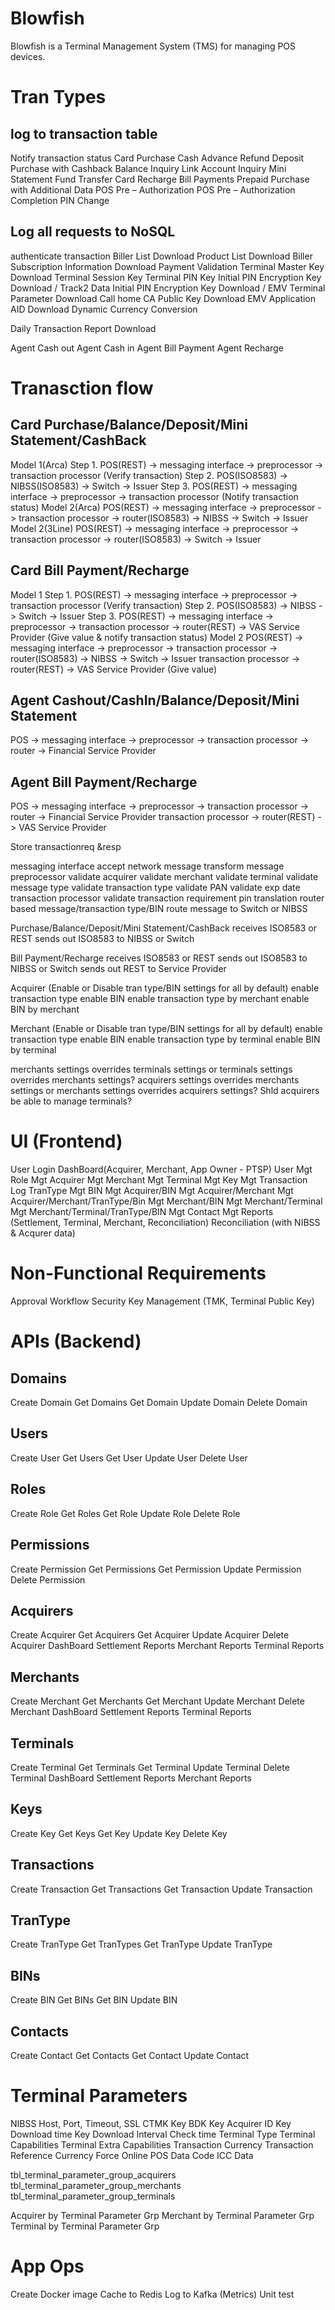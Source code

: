 Blowfish
========
Blowfish is a Terminal Management System (TMS) for managing POS devices.

Tran Types
==========
log to transaction table
------------------------
Notify transaction status
Card Purchase
Cash Advance
Refund
Deposit
Purchase with Cashback
Balance Inquiry
Link Account Inquiry
Mini Statement
Fund Transfer
Card Recharge
Bill Payments
Prepaid
Purchase with Additional Data
POS Pre – Authorization
POS Pre – Authorization Completion
PIN Change


Log all requests to NoSQL
-------------------------
authenticate transaction
Biller List Download
Product List Download
Biller Subscription Information Download
Payment Validation
Terminal Master Key Download
Terminal Session Key
Terminal PIN Key
Initial PIN Encryption Key Download / Track2 Data
Initial PIN Encryption Key Download / EMV
Terminal Parameter Download
Call home
CA Public Key Download
EMV Application AID Download
Dynamic Currency Conversion


Daily Transaction Report Download




Agent Cash out
Agent Cash in
Agent Bill Payment
Agent Recharge



Tranasction flow
================
Card Purchase/Balance/Deposit/Mini Statement/CashBack
-----------------------------------------------------
Model 1(Arca)
    Step 1. POS(REST) -> messaging interface -> preprocessor -> transaction processor (Verify transaction)
    Step 2. POS(ISO8583) -> NIBSS(ISO8583) -> Switch -> Issuer
    Step 3. POS(REST) -> messaging interface -> preprocessor -> transaction processor (Notify transaction status)
Model 2(Arca)
    POS(REST) -> messaging interface -> preprocessor -> transaction processor -> router(ISO8583) -> NIBSS -> Switch -> Issuer
Model 2(3Line)
    POS(REST) -> messaging interface -> preprocessor -> transaction processor -> router(ISO8583) -> Switch -> Issuer


Card Bill Payment/Recharge
--------------------------
Model 1
    Step 1. POS(REST) -> messaging interface -> preprocessor -> transaction processor (Verify transaction)
    Step 2. POS(ISO8583) -> NIBSS -> Switch -> Issuer
    Step 3. POS(REST) -> messaging interface -> preprocessor -> transaction processor -> router(REST) -> VAS Service Provider (Give value & notify transaction status)
Model 2
    POS(REST) -> messaging interface -> preprocessor -> transaction processor -> router(ISO8583) -> NIBSS -> Switch -> Issuer
                                                        transaction processor -> router(REST) -> VAS Service Provider  (Give value)
    
    
    
Agent Cashout/CashIn/Balance/Deposit/Mini Statement
---------------------------------------------------
POS -> messaging interface -> preprocessor -> transaction processor -> router -> Financial Service Provider

Agent Bill Payment/Recharge
---------------------------
POS -> messaging interface -> preprocessor -> transaction processor -> router -> Financial Service Provider
                                              transaction processor -> router(REST) -> VAS Service Provider
                        

    
    
Store transactionreq &resp
    


messaging interface
    accept network message
    transform message
preprocessor
    validate acquirer
    validate merchant
    validate terminal
    validate message type
    validate transaction type
    validate PAN
    validate exp date
transaction processor
    validate transaction requirement
    pin translation
router
    based message/transaction type/BIN route message to Switch or NIBSS


Purchase/Balance/Deposit/Mini Statement/CashBack
    receives ISO8583 or REST
    sends out ISO8583 to NIBSS or Switch

Bill Payment/Recharge
    receives ISO8583 or REST
    sends out ISO8583 to NIBSS or Switch
    sends out REST to Service Provider

    
Acquirer (Enable or Disable tran type/BIN settings for all by default)
    enable transaction type
    enable BIN
    enable transaction type by merchant
    enable BIN by merchant

Merchant (Enable or Disable tran type/BIN settings for all by default)
    enable transaction type
    enable BIN
    enable transaction type by terminal
    enable BIN by terminal






merchants settings overrides terminals settings or terminals settings overrides merchants settings?
acquirers settings overrides merchants settings or merchants settings overrides acquirers settings?
Shld acquirers be able to manage terminals?




UI (Frontend)
=============
User Login
DashBoard(Acquirer, Merchant, App Owner - PTSP)
User Mgt
Role Mgt
Acquirer Mgt
Merchant Mgt
Terminal Mgt
Key Mgt
Transaction Log
TranType Mgt
BIN Mgt
Acquirer/BIN Mgt
Acquirer/Merchant Mgt
Acquirer/Merchant/TranType/Bin Mgt
Merchant/BIN Mgt
Merchant/Terminal Mgt
Merchant/Terminal/TranType/BIN Mgt
Contact Mgt
Reports (Settlement, Terminal, Merchant, Reconciliation)
Reconciliation (with NIBSS & Acqurer data)


Non-Functional Requirements
===========================
Approval Workflow
Security
Key Management (TMK, Terminal Public Key)


APIs (Backend)
=============
Domains
-------
Create Domain
Get Domains
Get Domain
Update Domain
Delete Domain

Users
-----
Create User
Get Users
Get User
Update User
Delete User

Roles
-----
Create Role
Get Roles
Get Role
Update Role
Delete Role

Permissions
-----------
Create Permission
Get Permissions
Get Permission
Update Permission
Delete Permission

Acquirers
---------
Create Acquirer
Get Acquirers
Get Acquirer
Update Acquirer
Delete Acquirer
DashBoard
Settlement Reports
Merchant Reports
Terminal Reports

Merchants
---------
Create Merchant
Get Merchants
Get Merchant
Update Merchant
Delete Merchant
DashBoard
Settlement Reports
Terminal Reports

Terminals
---------
Create Terminal
Get Terminals
Get Terminal
Update Terminal
Delete Terminal
DashBoard
Settlement Reports
Merchant Reports

Keys
----
Create Key
Get Keys
Get Key
Update Key
Delete Key

Transactions
------------
Create Transaction
Get Transactions
Get Transaction
Update Transaction

TranType
--------
Create TranType
Get TranTypes
Get TranType
Update TranType

BINs
----
Create BIN
Get BINs
Get BIN
Update BIN

Contacts
--------
Create Contact
Get Contacts
Get Contact
Update Contact


Terminal Parameters
===================
NIBSS Host, Port, Timeout, SSL
CTMK Key
BDK Key
Acquirer ID
Key Download time
Key Download Interval Check time
Terminal Type
Terminal Capabilities
Terminal Extra Capabilities
Transaction Currency
Transaction Reference Currency
Force Online
POS Data Code
ICC Data

tbl_terminal_parameter_group_acquirers
tbl_terminal_parameter_group_merchants
tbl_terminal_parameter_group_terminals

Acquirer by Terminal Parameter Grp
Merchant by Terminal Parameter Grp
Terminal by Terminal Parameter Grp

App Ops
=========
Create Docker image
Cache to Redis
Log to Kafka (Metrics)
Unit test


